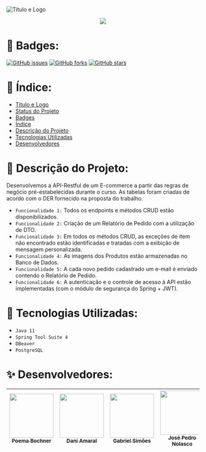 ![Título e Logo](https://user-images.githubusercontent.com/105015617/197340480-a413a4b9-f6fa-4755-8bf0-f672ac37ab87.png)


<p align="center">
<img src="http://img.shields.io/static/v1?label=STATUS&message=EM%20DESENVOLVIMENTO&color=GREEN&style=for-the-badge"/>
</p>

# 🌺 Badges:

<p>
<a href="https://github.com/poemabochner/trabalho-final-API/issues"><img alt="GitHub issues" src="https://img.shields.io/github/issues/poemabochner/trabalho-final-API"></a>
<a href="https://github.com/poemabochner/trabalho-final-API/network"><img alt="GitHub forks" src="https://img.shields.io/github/forks/poemabochner/trabalho-final-API"></a>
<a href="https://github.com/poemabochner/trabalho-final-API/stargazers"><img alt="GitHub stars" src="https://img.shields.io/github/stars/poemabochner/trabalho-final-API"></a>
</p>



# 🍧 Índice:

* [Título e Logo](#Título-e-Logo)
* [Status do Projeto](#status-do-Projeto)
* [Badges](#badges)
* [Índice](#índice)
* [Descrição do Projeto](#descrição-do-projeto)
* [Tecnologias Utilizadas](#tecnologias-utilizadas)
* [Desenvolvedores](#pessoas-contribuidoras)


# 🎀 Descrição do Projeto:
Desenvolvemos a API-Restful de um E-commerce a partir das regras de negócio pré-estabelecidas durante o curso. As tabelas foram criadas de acordo com o DER fornecido na proposta do trabalho. <br>
* `Funcionalidade 1:` Todos os endpoints e métodos CRUD estão disponibilizados.
* `Funcionalidade 2:` Criação de um Relatório de Pedido com a utilização de DTO.
* `Funcionalidade 3:` Em todos os métodos CRUD, as exceções de item não encontrado estão identificadas e tratadas com a exibição de mensagem personalizada.
* `Funcionalidade 4:` As imagens dos Produtos estão armazenadas no Banco de Dados.
* `Funcionalidade 5:` A cada novo pedido cadastrado um e-mail é enviado contendo o Relatório de Pedido.
* `Funcionalidade 6:` A autenticação e o controle de acesso à API estão implementadas (com o módulo de segurança do Spring + JWT).


# 🌸 Tecnologias Utilizadas:
* ``Java 11``
* ``Spring Tool Suite 4``
* ``DBeaver``
* ``PostgreSQL``

# ✨ Desenvolvedores:
| [<img src="https://avatars.githubusercontent.com/u/105015617?s=400&u=faa75198a9ea80dc9ccf7dc1cf8692a689d3704d&v=4" width=115><br><sub>Poema Bochner</sub>](https://github.com/poemabochner) |  [<img src="https://avatars.githubusercontent.com/u/110872409?v=4" width=115><br><sub>Dani Amaral</sub>](https://github.com/daniamaral27) |  [<img src="https://avatars.githubusercontent.com/u/110869587?v=4" width=115><br><sub>Gabriel Simões</sub>](https://github.com/GabrielFsimoes) |  [<img src="https://avatars.githubusercontent.com/u/80910617?v=4" width=115><br><sub>José Pedro Nolasco</sub>](https://github.com/J-Pedr0) |  [<img src="https://avatars.githubusercontent.com/u/72826123?v=4" width=115><br><sub>Roberto Spagola</sub>](https://github.com/RobertoSpa) |
| :---: | :---: | :---: | :---: | :---: |
